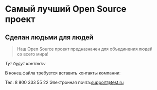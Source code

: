 # Самый лучший Open Source проект

## Сделан людьми для людей

> Наш Open Source проект предназначен для объединения людей со всего мира!

_Тут будут контакты_

В конец файла требуется вставить контакты компании:

Тел: 8 800 333 55 22
Электронная почта:support@test.ru
